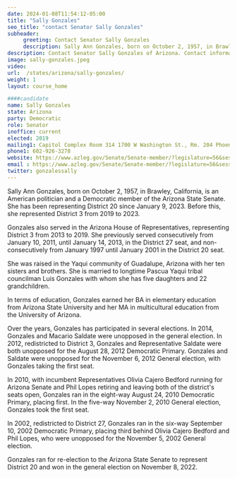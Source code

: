 ```yaml
---
date: 2024-01-08T11:54:12-05:00
title: "Sally Gonzales"
seo_title: "contact Senator Sally Gonzales"
subheader:
     greeting: Contact Senator Sally Gonzales
     description: Sally Ann Gonzales, born on October 2, 1957, in Brawley, California, is an American politician and a Democratic member of the Arizona State Senate. She has been representing District 20 since January 9, 2023. Before this, she represented District 3 from 2019 to 2023.
description: Contact Senator Sally Gonzales of Arizona. Contact information for Sally Gonzales includes email address, phone number, and mailing address.
image: sally-gonzales.jpeg
video:
url:  /states/arizona/sally-gonzales/
weight: 1
layout: course_home

####candidate
name: Sally Gonzales
state: Arizona
party: Democratic
role: Senator
inoffice: current
elected: 2019
mailing1: Capitol Complex Room 314 1700 W Washington St., Rm. 204 Phoenix, AZ 85007-2890
phone1: 602-926-3278
website: https://www.azleg.gov/Senate/Senate-member/?legislature=56&session=128&legislator=2126/
email : https://www.azleg.gov/Senate/Senate-member/?legislature=56&session=128&legislator=2126/
twitter: gonzalessally
---
```


Sally Ann Gonzales, born on October 2, 1957, in Brawley, California, is an American politician and a Democratic member of the Arizona State Senate. She has been representing District 20 since January 9, 2023. Before this, she represented District 3 from 2019 to 2023.

Gonzales also served in the Arizona House of Representatives, representing District 3 from 2013 to 2019. She previously served consecutively from January 10, 2011, until January 14, 2013, in the District 27 seat, and non-consecutively from January 1997 until January 2001 in the District 20 seat.

She was raised in the Yaqui community of Guadalupe, Arizona with her ten sisters and brothers. She is married to longtime Pascua Yaqui tribal councilman Luis Gonzales with whom she has five daughters and 22 grandchildren.

In terms of education, Gonzales earned her BA in elementary education from Arizona State University and her MA in multicultural education from the University of Arizona.

Over the years, Gonzales has participated in several elections. In 2014, Gonzales and Macario Saldate were unopposed in the general election. In 2012, redistricted to District 3, Gonzales and Representative Saldate were both unopposed for the August 28, 2012 Democratic Primary. Gonzales and Saldate were unopposed for the November 6, 2012 General election, with Gonzales taking the first seat.

In 2010, with incumbent Representatives Olivia Cajero Bedford running for Arizona Senate and Phil Lopes retiring and leaving both of the district's seats open, Gonzales ran in the eight-way August 24, 2010 Democratic Primary, placing first. In the five-way November 2, 2010 General election, Gonzales took the first seat.

In 2002, redistricted to District 27, Gonzales ran in the six-way September 10, 2002 Democratic Primary, placing third behind Olivia Cajero Bedford and Phil Lopes, who were unopposed for the November 5, 2002 General election.

Gonzales ran for re-election to the Arizona State Senate to represent District 20 and won in the general election on November 8, 2022.
